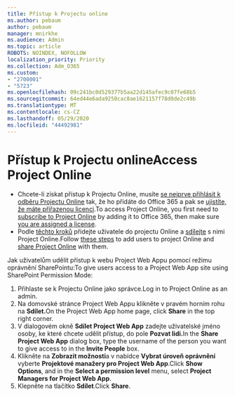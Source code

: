 ```yaml
---
title: Přístup k Projectu online
ms.author: pebaum
author: pebaum
manager: mnirkhe
ms.audience: Admin
ms.topic: article
ROBOTS: NOINDEX, NOFOLLOW
localization_priority: Priority
ms.collection: Adm_O365
ms.custom:
- "2700001"
- "5723"
ms.openlocfilehash: 09c241bc0d529377b5aa22d145afec9c07fe68b5
ms.sourcegitcommit: 64ed44e6ada9250cac8ae1621157f78d0de2c49b
ms.translationtype: MT
ms.contentlocale: cs-CZ
ms.lasthandoff: 05/29/2020
ms.locfileid: "44492981"
---
```

# <a name="access-project-online"></a><span data-ttu-id="bc01f-102">Přístup k Projectu online</span><span class="sxs-lookup"><span data-stu-id="bc01f-102">Access Project Online</span></span>

- <span data-ttu-id="bc01f-103">Chcete-li získat přístup k Projectu Online, musíte [se nejprve přihlásit k odběru Projectu Online](https://docs.microsoft.com/ProjectOnline/get-started-with-project-online) tak, že ho přidáte do Office 365 a pak se [ujistíte, že máte přiřazenou licenci](https://docs.microsoft.com/ProjectOnline/step-1-sign-up-for-project-online#next-make-sure-you-can-get-in).</span><span class="sxs-lookup"><span data-stu-id="bc01f-103">To access Project Online, you first need to [subscribe to Project Online](https://docs.microsoft.com/ProjectOnline/get-started-with-project-online) by adding it to Office 365, then make sure [you are assigned a license](https://docs.microsoft.com/ProjectOnline/step-1-sign-up-for-project-online#next-make-sure-you-can-get-in).</span></span>
- <span data-ttu-id="bc01f-104">Podle [těchto kroků](https://docs.microsoft.com/ProjectOnline/step-2-add-people-to-project-online) přidejte uživatele do projectu Online a [sdílejte](https://docs.microsoft.com/ProjectOnline/step-2-add-people-to-project-online#4-finally-share-project-online-with-the-people-you-added) s nimi Project Online.</span><span class="sxs-lookup"><span data-stu-id="bc01f-104">Follow [these steps](https://docs.microsoft.com/ProjectOnline/step-2-add-people-to-project-online) to add users to project Online and [share Project Online](https://docs.microsoft.com/ProjectOnline/step-2-add-people-to-project-online#4-finally-share-project-online-with-the-people-you-added) with them.</span></span>

<span data-ttu-id="bc01f-105">Jak uživatelům udělit přístup k webu Project Web Appu pomocí režimu oprávnění SharePointu:</span><span class="sxs-lookup"><span data-stu-id="bc01f-105">To give users access to a Project Web App site using SharePoint Permission Mode:</span></span>

1. <span data-ttu-id="bc01f-106">Přihlaste se k Projectu Online jako správce.</span><span class="sxs-lookup"><span data-stu-id="bc01f-106">Log in to Project Online as an admin.</span></span>
2. <span data-ttu-id="bc01f-107">Na domovské stránce Project Web Appu klikněte v pravém horním rohu na **Sdílet.**</span><span class="sxs-lookup"><span data-stu-id="bc01f-107">On the Project Web App home page, click **Share** in the top right corner.</span></span>
3. <span data-ttu-id="bc01f-108">V dialogovém okně **Sdílet Project Web App** zadejte uživatelské jméno osoby, ke které chcete udělit přístup, do pole **Pozvat lidi.**</span><span class="sxs-lookup"><span data-stu-id="bc01f-108">In the **Share Project Web App** dialog box, type the username of the person you want to give access to in the **Invite People** box.</span></span>
4. <span data-ttu-id="bc01f-109">Klikněte na **Zobrazit možnosti**a v nabídce **Vybrat úroveň oprávnění** vyberte **Projektové manažery pro Project Web App**.</span><span class="sxs-lookup"><span data-stu-id="bc01f-109">Click **Show Options**, and in the **Select a permission level** menu, select **Project Managers for Project Web App**.</span></span>
5. <span data-ttu-id="bc01f-110">Klepněte na tlačítko **Sdílet**.</span><span class="sxs-lookup"><span data-stu-id="bc01f-110">Click **Share**.</span></span>
